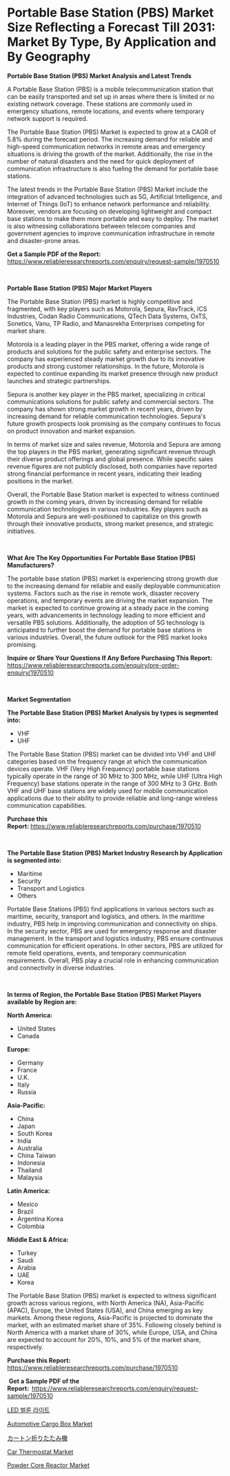 <p><h1>Portable Base Station (PBS) Market Size Reflecting a Forecast Till 2031: Market By Type, By Application and By Geography</h1></p><p><strong>Portable Base Station (PBS) Market Analysis and Latest Trends</strong></p>
<p><p>A Portable Base Station (PBS) is a mobile telecommunication station that can be easily transported and set up in areas where there is limited or no existing network coverage. These stations are commonly used in emergency situations, remote locations, and events where temporary network support is required. </p><p>The Portable Base Station (PBS) Market is expected to grow at a CAGR of 5.8% during the forecast period. The increasing demand for reliable and high-speed communication networks in remote areas and emergency situations is driving the growth of the market. Additionally, the rise in the number of natural disasters and the need for quick deployment of communication infrastructure is also fueling the demand for portable base stations. </p><p>The latest trends in the Portable Base Station (PBS) Market include the integration of advanced technologies such as 5G, Artificial Intelligence, and Internet of Things (IoT) to enhance network performance and reliability. Moreover, vendors are focusing on developing lightweight and compact base stations to make them more portable and easy to deploy. The market is also witnessing collaborations between telecom companies and government agencies to improve communication infrastructure in remote and disaster-prone areas.</p></p>
<p><strong>Get a Sample PDF of the Report:&nbsp;</strong> <a href="https://www.reliableresearchreports.com/enquiry/request-sample/1970510">https://www.reliableresearchreports.com/enquiry/request-sample/1970510</a></p>
<p>&nbsp;</p>
<p><strong>Portable Base Station (PBS) Major Market Players</strong></p>
<p><p>The Portable Base Station (PBS) market is highly competitive and fragmented, with key players such as Motorola, Sepura, RavTrack, ICS Industries, Codan Radio Communications, QTech Data Systems, OxTS, Sonetics, Vanu, TP Radio, and Manasrekha Enterprises competing for market share. </p><p>Motorola is a leading player in the PBS market, offering a wide range of products and solutions for the public safety and enterprise sectors. The company has experienced steady market growth due to its innovative products and strong customer relationships. In the future, Motorola is expected to continue expanding its market presence through new product launches and strategic partnerships.</p><p>Sepura is another key player in the PBS market, specializing in critical communications solutions for public safety and commercial sectors. The company has shown strong market growth in recent years, driven by increasing demand for reliable communication technologies. Sepura's future growth prospects look promising as the company continues to focus on product innovation and market expansion.</p><p>In terms of market size and sales revenue, Motorola and Sepura are among the top players in the PBS market, generating significant revenue through their diverse product offerings and global presence. While specific sales revenue figures are not publicly disclosed, both companies have reported strong financial performance in recent years, indicating their leading positions in the market.</p><p>Overall, the Portable Base Station market is expected to witness continued growth in the coming years, driven by increasing demand for reliable communication technologies in various industries. Key players such as Motorola and Sepura are well-positioned to capitalize on this growth through their innovative products, strong market presence, and strategic initiatives.</p></p>
<p>&nbsp;</p>
<p><strong>What Are The Key Opportunities For Portable Base Station (PBS) Manufacturers?</strong></p>
<p><p>The portable base station (PBS) market is experiencing strong growth due to the increasing demand for reliable and easily deployable communication systems. Factors such as the rise in remote work, disaster recovery operations, and temporary events are driving the market expansion. The market is expected to continue growing at a steady pace in the coming years, with advancements in technology leading to more efficient and versatile PBS solutions. Additionally, the adoption of 5G technology is anticipated to further boost the demand for portable base stations in various industries. Overall, the future outlook for the PBS market looks promising.</p></p>
<p><strong>Inquire or Share Your Questions If Any Before Purchasing This Report:</strong> <a href="https://www.reliableresearchreports.com/enquiry/pre-order-enquiry/1970510">https://www.reliableresearchreports.com/enquiry/pre-order-enquiry/1970510</a></p>
<p>&nbsp;</p>
<p><strong>Market Segmentation</strong></p>
<p><strong>The Portable Base Station (PBS) Market Analysis by types is segmented into:</strong></p>
<p><ul><li>VHF</li><li>UHF</li></ul></p>
<p><p>The Portable Base Station (PBS) market can be divided into VHF and UHF categories based on the frequency range at which the communication devices operate. VHF (Very High Frequency) portable base stations typically operate in the range of 30 MHz to 300 MHz, while UHF (Ultra High Frequency) base stations operate in the range of 300 MHz to 3 GHz. Both VHF and UHF base stations are widely used for mobile communication applications due to their ability to provide reliable and long-range wireless communication capabilities.</p></p>
<p><strong>Purchase this Report:&nbsp;</strong><a href="https://www.reliableresearchreports.com/purchase/1970510">https://www.reliableresearchreports.com/purchase/1970510</a></p>
<p>&nbsp;</p>
<p><strong>The Portable Base Station (PBS) Market Industry Research by Application is segmented into:</strong></p>
<p><ul><li>Maritime</li><li>Security</li><li>Transport and Logistics</li><li>Others</li></ul></p>
<p><p>Portable Base Stations (PBS) find applications in various sectors such as maritime, security, transport and logistics, and others. In the maritime industry, PBS help in improving communication and connectivity on ships. In the security sector, PBS are used for emergency response and disaster management. In the transport and logistics industry, PBS ensure continuous communication for efficient operations. In other sectors, PBS are utilized for remote field operations, events, and temporary communication requirements. Overall, PBS play a crucial role in enhancing communication and connectivity in diverse industries.</p></p>
<p>&nbsp;</p>
<p><strong>In terms of Region, the Portable Base Station (PBS) Market Players available by Region are:</strong></p>
<p>
    <p> <strong> North America: </strong>
        <ul>
            <li>United States</li>
            <li>Canada</li>
        </ul>
        </p> 
    <p> <strong> Europe: </strong>
        <ul>
            <li>Germany</li>
            <li>France</li>
            <li>U.K.</li>
            <li>Italy</li>
            <li>Russia</li>
        </ul>
        </p> 
    <p> <strong> Asia-Pacific: </strong>
        <ul>
            <li>China</li>
            <li>Japan</li>
            <li>South Korea</li>
            <li>India</li>
            <li>Australia</li>
            <li>China Taiwan</li>
            <li>Indonesia</li>
            <li>Thailand</li>
            <li>Malaysia</li>
        </ul>
        </p> 
    <p> <strong> Latin America: </strong>
        <ul>
            <li>Mexico</li>
            <li>Brazil</li>
            <li>Argentina Korea</li>
            <li>Colombia</li>
        </ul>
        </p> 
    <p> <strong> Middle East & Africa: </strong>
        <ul>
            <li>Turkey</li>
            <li>Saudi</li>
            <li>Arabia</li>
            <li>UAE</li>
            <li>Korea</li>
        </ul>
    </p>
    </p>
<p><p>The Portable Base Station (PBS) market is expected to witness significant growth across various regions, with North America (NA), Asia-Pacific (APAC), Europe, the United States (USA), and China emerging as key markets. Among these regions, Asia-Pacific is projected to dominate the market, with an estimated market share of 35%. Following closely behind is North America with a market share of 30%, while Europe, USA, and China are expected to account for 20%, 10%, and 5% of the market share, respectively.</p></p>
<p><strong>Purchase this Report: </strong><a href="https://www.reliableresearchreports.com/purchase/1970510">https://www.reliableresearchreports.com/purchase/1970510</a></p>
<p>&nbsp;<strong>Get a Sample PDF of the Report:&nbsp;&nbsp;</strong><a href="https://www.reliableresearchreports.com/enquiry/request-sample/1970510">https://www.reliableresearchreports.com/enquiry/request-sample/1970510</a></p>
<p><strong></strong></p>
<p><p><a href="https://github.com/trmesnao7959541/Market-Research-Report-List-1/blob/main/701964113107.md">LED 벌룬 라이트</a></p><p><a href="https://issuu.com/reportprime-2/docs/automotive-cargo-box-market-size-2030.pptx">Automotive Cargo Box Market</a></p><p><a href="https://github.com/adcxff01450218/Market-Research-Report-List-1/blob/main/840934814061.md">カートン折りたたみ機</a></p><p><a href="https://issuu.com/reportprime-2/docs/car-thermostat-market-size-2030.pptx">Car Thermostat Market</a></p><p><a href="https://github.com/jhcraigie/Market-Research-Report-List-2/blob/main/powder-core-reactor-market.md">Powder Core Reactor Market</a></p></p>